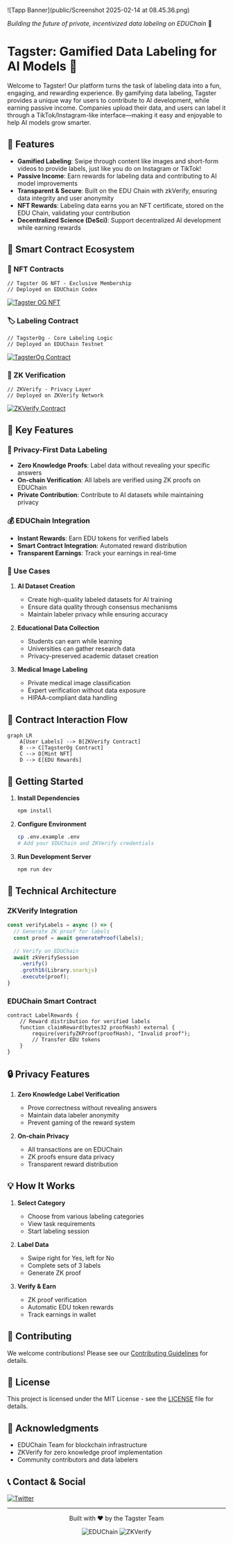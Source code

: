 ![Tapp Banner](public/Screenshot 2025-02-14 at 08.45.36.png)

*Building the future of private, incentivized data labeling on EDUChain* 🚀

# Tagster: Gamified Data Labeling for AI Models 🚀

Welcome to Tagster! Our platform turns the task of labeling data into a fun, engaging, and rewarding experience. By gamifying data labeling, Tagster provides a unique way for users to contribute to AI development, while earning passive income. Companies upload their data, and users can label it through a TikTok/Instagram-like interface—making it easy and enjoyable to help AI models grow smarter.

## 🌟 Features

- **Gamified Labeling**: Swipe through content like images and short-form videos to provide labels, just like you do on Instagram or TikTok!
- **Passive Income**: Earn rewards for labeling data and contributing to AI model improvements
- **Transparent & Secure**: Built on the EDU Chain with zkVerify, ensuring data integrity and user anonymity
- **NFT Rewards**: Labeling data earns you an NFT certificate, stored on the EDU Chain, validating your contribution
- **Decentralized Science (DeSci)**: Support decentralized AI development while earning rewards



## 🔗 Smart Contract Ecosystem

### 🎨 NFT Contracts
```solidity
// Tagster OG NFT - Exclusive Membership
// Deployed on EDUChain Codex
```
[![Tagster OG NFT](https://img.shields.io/badge/View_on_EDUChain-Tagster_OG_NFT-blue)](https://opencampus-codex.blockscout.com/tx/0x22a90467cde1ed901a13eeb620b39982efb5307dc881b89f19addc71785f215c)

### 🏷️ Labeling Contract
```solidity
// TagsterOg - Core Labeling Logic
// Deployed on EDUChain Testnet
```
[![TagsterOg Contract](https://img.shields.io/badge/View_on_EDUChain-TagsterOg_Contract-green)](http://edu-chain-testnet.blockscout.com/tx/0x22a90467cde1ed901a13eeb620b39982efb5307dc881b89f19addc71785f215c)

### 🔐 ZK Verification
```solidity
// ZKVerify - Privacy Layer
// Deployed on ZKVerify Network
```
[![ZKVerify Contract](https://img.shields.io/badge/View_on_ZKVerify-Verification_Contract-purple)](https://zkverify-explorer.zkverify.io/blocks/0x1888fb37288acaabe8b6352459afc99a93684bdef27126d1f5a78cba2fe6ac9d)

## 🌟 Key Features

### 🔐 Privacy-First Data Labeling
- **Zero Knowledge Proofs**: Label data without revealing your specific answers
- **On-chain Verification**: All labels are verified using ZK proofs on EDUChain
- **Private Contribution**: Contribute to AI datasets while maintaining privacy

### 💰 EDUChain Integration
- **Instant Rewards**: Earn EDU tokens for verified labels
- **Smart Contract Integration**: Automated reward distribution
- **Transparent Earnings**: Track your earnings in real-time

### 🎯 Use Cases

1. **AI Dataset Creation**
   - Create high-quality labeled datasets for AI training
   - Ensure data quality through consensus mechanisms
   - Maintain labeler privacy while ensuring accuracy

2. **Educational Data Collection**
   - Students can earn while learning
   - Universities can gather research data
   - Privacy-preserved academic dataset creation

3. **Medical Image Labeling**
   - Private medical image classification
   - Expert verification without data exposure
   - HIPAA-compliant data handling

## 🔄 Contract Interaction Flow

```mermaid
graph LR
    A[User Labels] --> B[ZKVerify Contract]
    B --> C[TagsterOg Contract]
    C --> D[Mint NFT]
    D --> E[EDU Rewards]
```

## 🚀 Getting Started

1. **Install Dependencies**
   ```bash
   npm install
   ```

2. **Configure Environment**
   ```bash
   cp .env.example .env
   # Add your EDUChain and ZKVerify credentials
   ```

3. **Run Development Server**
   ```bash
   npm run dev
   ```

## 🔧 Technical Architecture

### ZKVerify Integration
```typescript
const verifyLabels = async () => {
  // Generate ZK proof for labels
  const proof = await generateProof(labels);
  
  // Verify on EDUChain
  await zkVerifySession
    .verify()
    .groth16(Library.snarkjs)
    .execute(proof);
}
```

### EDUChain Smart Contract
```solidity
contract LabelRewards {
    // Reward distribution for verified labels
    function claimReward(bytes32 proofHash) external {
        require(verifyZKProof(proofHash), "Invalid proof");
        // Transfer EDU tokens
    }
}
```

## 🔒 Privacy Features

1. **Zero Knowledge Label Verification**
   - Prove correctness without revealing answers
   - Maintain data labeler anonymity
   - Prevent gaming of the reward system

2. **On-chain Privacy**
   - All transactions are on EDUChain
   - ZK proofs ensure data privacy
   - Transparent reward distribution

## 💡 How It Works

1. **Select Category**
   - Choose from various labeling categories
   - View task requirements
   - Start labeling session

2. **Label Data**
   - Swipe right for Yes, left for No
   - Complete sets of 3 labels
   - Generate ZK proof

3. **Verify & Earn**
   - ZK proof verification
   - Automatic EDU token rewards
   - Track earnings in wallet


## 🤝 Contributing

We welcome contributions! Please see our [Contributing Guidelines](CONTRIBUTING.md) for details.

## 📄 License

This project is licensed under the MIT License - see the [LICENSE](LICENSE) file for details.

## 🙏 Acknowledgments

- EDUChain Team for blockchain infrastructure
- ZKVerify for zero knowledge proof implementation
- Community contributors and data labelers

## 📞 Contact & Social

[![Twitter](https://img.shields.io/badge/Twitter-@TappEDUChain-blue)](https://twitter.com/imbuddyharshal)


---

<div align="center">

Built with ❤️ by the Tagster Team

![EDUChain](https://img.shields.io/badge/EDUChain-Powered-blue)
![ZKVerify](https://img.shields.io/badge/ZKVerify-Protected-purple)

</div> 
